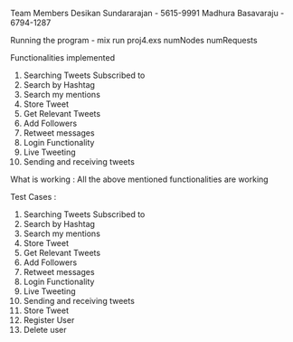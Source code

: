 Team Members
Desikan Sundararajan - 5615-9991
Madhura Basavaraju - 6794-1287

Running the program - mix run proj4.exs numNodes numRequests

Functionalities implemented
1) Searching Tweets Subscribed to
2) Search by Hashtag
3) Search my mentions
4) Store Tweet
5) Get Relevant Tweets
6) Add Followers
7) Retweet messages
8) Login Functionality
9) Live Tweeting
10) Sending and receiving tweets

What is working : All the above mentioned functionalities are working

Test Cases :
1) Searching Tweets Subscribed to
2) Search by Hashtag
3) Search my mentions
4) Store Tweet
5) Get Relevant Tweets
6) Add Followers
7) Retweet messages
8) Login Functionality
9) Live Tweeting
10) Sending and receiving tweets
11) Store Tweet
12) Register User
13) Delete user
